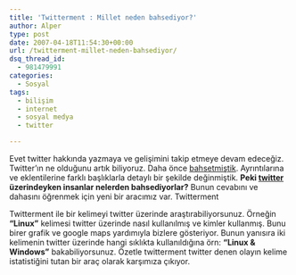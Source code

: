 ```yaml
---
title: 'Twitterment : Millet neden bahsediyor?'
author: Alper
type: post
date: 2007-04-18T11:54:30+00:00
url: /twitterment-millet-neden-bahsediyor/
dsq_thread_id:
  - 981479991
categories:
  - Sosyal
tags:
  - bilişim
  - internet
  - sosyal medya
  - twitter

---
```

Evet twitter hakkında yazmaya ve gelişimini takip etmeye devam edeceğiz. Twitter&#8217;ın ne olduğunu artık biliyoruz. Daha önce [bahsetmiştik][1]. Ayrıntılarına ve eklentilerine farklı başlıklarla detaylı bir şekilde değinmiştik. **Peki [twitter][2] üzerindeyken insanlar nelerden bahsediyorlar?** Bunun cevabını ve dahasını öğrenmek için yeni bir aracımız var. Twitterment

Twitterment ile bir kelimeyi twitter üzerinde araştırabiliyorsunuz. Örneğin **&#8220;Linux&#8221;** kelimesi twitter üzerinde nasıl kullanılmış ve kimler kullanmış. Bunu birer grafik ve google maps yardımıyla bizlere gösteriyor. Bunun yanısıra iki kelimenin twitter üzerinde hangi sıklıkta kullanıldığına örn: **&#8220;Linux & Windows&#8221;** bakabiliyorsunuz. Özetle twitterment twitter denen olayın kelime istatistiğini tutan bir araç olarak karşımıza çıkıyor.

 [1]: https://www.murekkep.org/blog-gunluk-ise-twitter-anlik-230
 [2]: https://twitter.com/